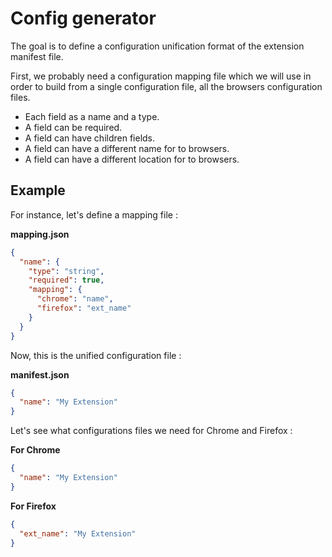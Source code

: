 
# Config generator

The goal is to define a configuration unification format of the extension manifest file.

First, we probably need a configuration mapping file which we will use in order to build
from a single configuration file, all the browsers configuration files.

- Each field as a name and a type.
- A field can be required.
- A field can have children fields.
- A field can have a different name for to browsers.
- A field can have a different location for to browsers.

## Example

For instance, let's define a mapping file :

**mapping.json**
```json
{
  "name": {
    "type": "string",
    "required": true,
    "mapping": {
      "chrome": "name",
      "firefox": "ext_name"
    }
  }
}
```

Now, this is the unified configuration file :

**manifest.json**
```json
{
  "name": "My Extension"
}
```

Let's see what configurations files we need for Chrome and Firefox :

**For Chrome**
```json
{
  "name": "My Extension"
}
```

**For Firefox**
```json
{
  "ext_name": "My Extension"
}
```
